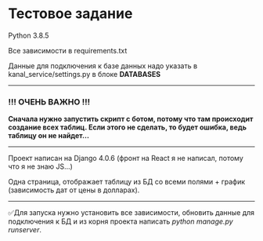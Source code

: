 # Тестовое задание

Python 3.8.5

Все зависимости в requirements.txt

Данные для подключения к базе данных надо указать в kanal_service/settings.py в блоке **DATABASES**

---

### !!! ОЧЕНЬ ВАЖНО !!! 
**Сначала нужно запустить скрипт с ботом, потому что там происходит создание всех таблиц. Если этого не сделать, то будет ошибка, ведь таблицу он не найдет...**

---

Проект написан на Django 4.0.6 (фронт на React я не написал, потому что я не знаю JS...)

Одна страница, отображает таблицу из БД со всеми полями + график (зависимость дат от цены в долларах).

---

:white_check_mark:Для запуска нужно установить все зависимости, обновить данные для подключения к БД и из корня проекта написать _python manage.py runserver_.
